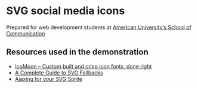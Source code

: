 # SVG social media icons
Prepared for web development students at [American University’s School of Communication](http://www.american.edu/soc/)

## Resources used in the demonstration
- [IcoMoon – Custom built and crisp icon fonts, done right](https://icomoon.io)
- [A Complete Guide to SVG Fallbacks](https://css-tricks.com/a-complete-guide-to-svg-fallbacks/)
- [Ajaxing for your SVG Sprite](https://css-tricks.com/ajaxing-svg-sprite/)